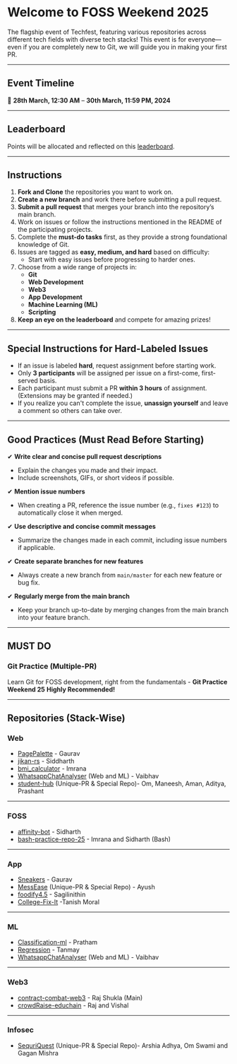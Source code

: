 # Welcome to FOSS Weekend 2025  

The flagship event of Techfest, featuring various repositories across different tech fields with diverse tech stacks! This event is for everyone—even if you are completely new to Git, we will guide you in making your first PR.  

---

## Event Timeline  

📅 **28th March, 12:30 AM** – **30th March, 11:59 PM, 2024**  

---


## Leaderboard  

Points will be allocated and reflected on this [leaderboard](https://leaderboard.axiosiiitl.dev/).  

---


## Instructions  

1. **Fork and Clone** the repositories you want to work on.  
2. **Create a new branch** and work there before submitting a pull request.  
3. **Submit a pull request** that merges your branch into the repository’s main branch.  
4. Work on issues or follow the instructions mentioned in the README of the participating projects.  
5. Complete the **must-do tasks** first, as they provide a strong foundational knowledge of Git.  
6. Issues are tagged as **easy, medium, and hard** based on difficulty:  
   - Start with easy issues before progressing to harder ones.  
7. Choose from a wide range of projects in:  
   - **Git**  
   - **Web Development**  
   - **Web3**  
   - **App Development**  
   - **Machine Learning (ML)**  
   - **Scripting**  
8. **Keep an eye on the leaderboard** and compete for amazing prizes!  

---

## Special Instructions for Hard-Labeled Issues  

- If an issue is labeled **hard**, request assignment before starting work.  
- Only **3 participants** will be assigned per issue on a first-come, first-served basis.  
- Each participant must submit a PR **within 3 hours** of assignment. (Extensions may be granted if needed.)  
- If you realize you can't complete the issue, **unassign yourself** and leave a comment so others can take over.  

---

## Good Practices (Must Read Before Starting)  

✔ **Write clear and concise pull request descriptions**  
   - Explain the changes you made and their impact.  
   - Include screenshots, GIFs, or short videos if possible.  

✔ **Mention issue numbers**  
   - When creating a PR, reference the issue number (e.g., `fixes #123`) to automatically close it when merged.  

✔ **Use descriptive and concise commit messages**  
   - Summarize the changes made in each commit, including issue numbers if applicable.  

✔ **Create separate branches for new features**  
   - Always create a new branch from `main/master` for each new feature or bug fix.  

✔ **Regularly merge from the main branch**  
   - Keep your branch up-to-date by merging changes from the main branch into your feature branch.  

---
## MUST DO  
### Git Practice (Multiple-PR)
Learn Git for FOSS development, right from the fundamentals - **Git Practice Weekend 25**   **Highly Recommended!**  

---

## Repositories (Stack-Wise)

### Web 
- [PagePalette](https://github.com/iiitl/PagePalette) - Gaurav  
- [jikan-rs](https://gitHub.com/iiitl/jikan-rs) - Siddharth
- [bmi_calculator](https://github.com/iiitl/bmi_calculator) - Imrana
- [WhatsappChatAnalyser](https://github.com/iiitl/WhatsappChatAnalyser) (Web and ML) - Vaibhav
- [student-hub](https://github.com/iiitl/student-hub) (Unique-PR & Special Repo)- Om, Maneesh, Aman, Aditya, Prashant
  
---

### FOSS 
- [affinity-bot](https://gitHub.com/iiitl/affinity-bot) - Sidharth  
- [bash-practice-repo-25](https://github.com/iiitl/bash-practice-repo-25) - Imrana and Sidharth (Bash)  

---

### App 
- [Sneakers](https://github.com/iiitl/Sneakers) - Gaurav  
- [MessEase](http://github.com/iiitl/MessEase) (Unique-PR & Special Repo) - Ayush  
- [foodify4.5](https://github.com/iiitl/foodify4.5) - Sagilinithin
- [College-Fix-It](https://github.com/iiitl/College-Fix-It) -Tanish Moral


---

### ML
- [Classification-ml](https://github.com/iiitl/Classification-ml) - Pratham
- [Regression](https://github.com/iiitl/Regression) - Tanmay  
- [WhatsappChatAnalyser](https://github.com/iiitl/WhatsappChatAnalyser) (Web and ML) - Vaibhav
---

### Web3  
- [contract-combat-web3](https://github.com/iiitl/contract-combat-web3) - Raj Shukla (Main)  
- [crowdRaise-educhain](https://github.com/iiitl/crowdRaise-educhain/issues) - Raj and Vishal

---

### Infosec  
- [SequriQuest](https://github.com/iiitl/SequriQuest) (Unique-PR & Special Repo)- Arshia Adhya, Om Swami and Gagan Mishra

